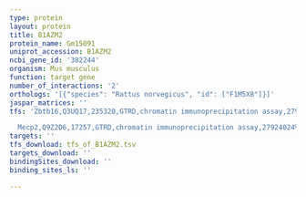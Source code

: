 ```yaml
---
type: protein
layout: protein
title: B1AZM2
protein_name: Gm15091
uniprot_accession: B1AZM2
ncbi_gene_id: '382244'
organism: Mus musculus
function: target gene
number_of_interactions: '2'
orthologs: '[{"species": "Rattus norvegicus", "id": ["F1M5X8"]}]'
jaspar_matrices: ''
tfs: 'Zbtb16,Q3UQ17,235320,GTRD,chromatin immunoprecipitation assay,27924024%5Buid%5D,No

  Mecp2,Q9Z2D6,17257,GTRD,chromatin immunoprecipitation assay,27924024%5Buid%5D,No'
targets: ''
tfs_download: tfs_of_B1AZM2.tsv
targets_download: ''
bindingSites_download: ''
binding_sites_ls: ''

---
```

